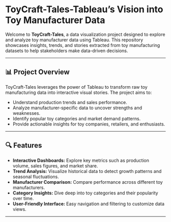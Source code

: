 # ToyCraft-Tales-Tableau’s Vision into Toy Manufacturer Data

Welcome to **ToyCraft-Tales**, a data visualization project designed to explore and analyze toy manufacturer data using Tableau. This repository showcases insights, trends, and stories extracted from toy manufacturing datasets to help stakeholders make data-driven decisions.

---

## 📊 Project Overview

ToyCraft-Tales leverages the power of Tableau to transform raw toy manufacturing data into interactive visual stories. The project aims to:

- Understand production trends and sales performance.
- Analyze manufacturer-specific data to uncover strengths and weaknesses.
- Identify popular toy categories and market demand patterns.
- Provide actionable insights for toy companies, retailers, and enthusiasts.

---

## 🔍 Features

- **Interactive Dashboards:** Explore key metrics such as production volume, sales figures, and market share.
- **Trend Analysis:** Visualize historical data to detect growth patterns and seasonal fluctuations.
- **Manufacturer Comparison:** Compare performance across different toy manufacturers.
- **Category Insights:** Dive deep into toy categories and their popularity over time.
- **User-Friendly Interface:** Easy navigation and filtering to customize data views.

---
